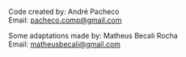 Code created by: André Pacheco  
Email: pacheco.comp@gmail.com  

Some adaptations made by: Matheus Becali Rocha  
Email: matheusbecali@gmail.com  
